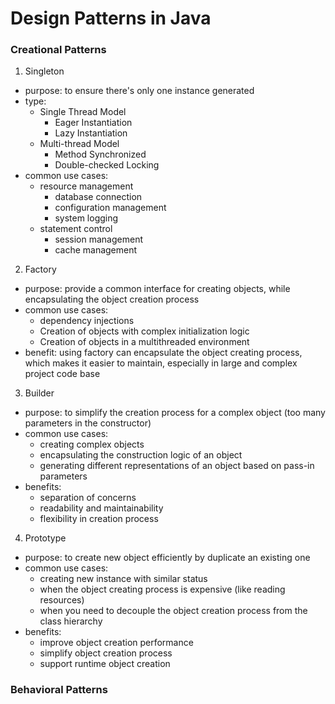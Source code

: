 # Design Patterns in Java

### Creational Patterns
1. Singleton
  - purpose: to ensure there's only one instance generated
  - type:
    - Single Thread Model
      - Eager Instantiation
      - Lazy Instantiation
    - Multi-thread Model
      - Method Synchronized
      - Double-checked Locking
  - common use cases:
    - resource management
      - database connection
      - configuration management
      - system logging
    - statement control
      - session management
      - cache management
2. Factory
  - purpose: provide a common interface for creating objects, while encapsulating the object creation process
  - common use cases:
    - dependency injections
    - Creation of objects with complex initialization logic
    - Creation of objects in a multithreaded environment
  - benefit: using factory can encapsulate the object creating process, which makes it easier to maintain, especially in large and complex project code base
3. Builder
  - purpose: to simplify the creation process for a complex object (too many parameters in the constructor)
  - common use cases:
    - creating complex objects
    - encapsulating the construction logic of an object
    - generating different representations of an object based on pass-in parameters
  - benefits:
    - separation of concerns
    - readability and maintainability
    - flexibility in creation process
4. Prototype
  - purpose: to create new object efficiently by duplicate an existing one
  - common use cases:
    - creating new instance with similar status
    - when the object creating process is expensive (like reading resources)
    - when you need to decouple the object creation process from the class hierarchy
  - benefits:
    - improve object creation performance
    - simplify object creation process
    - support runtime object creation
    
### Behavioral Patterns